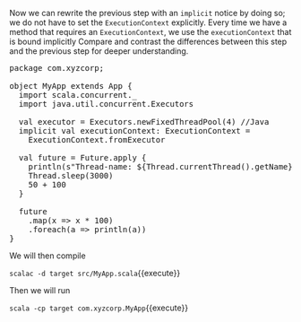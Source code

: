 Now we can rewrite the previous step with an `implicit` notice by doing so; we do not have to set the `ExecutionContext` explicitly.  Every time we have a method that requires an `ExecutionContext`, we use the `executionContext` that is bound implicitly  Compare and contrast the differences between this step and the previous step for deeper understanding.

<pre class="file" data-filename="src/MyApp.scala" data-target="replace">
package com.xyzcorp;

object MyApp extends App {
  import scala.concurrent._
  import java.util.concurrent.Executors

  val executor = Executors.newFixedThreadPool(4) //Java
  implicit val executionContext: ExecutionContext =
    ExecutionContext.fromExecutor

  val future = Future.apply {
    println(s"Thread-name: ${Thread.currentThread().getName}")
    Thread.sleep(3000)
    50 + 100
  }

  future
    .map(x => x * 100)
    .foreach(a => println(a))
}
</pre>

We will then compile

`scalac -d target src/MyApp.scala`{{execute}}

Then we will run

`scala -cp target com.xyzcorp.MyApp`{{execute}}

